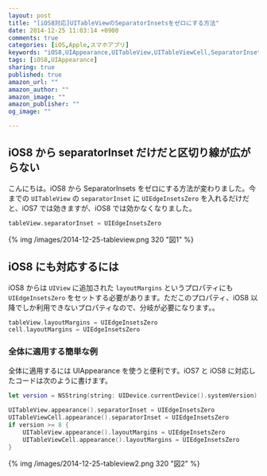 ```yaml
---
layout: post
title: "[iOS8対応]UITableViewのSeparatorInsetsをゼロにする方法"
date: 2014-12-25 11:03:14 +0900
comments: true
categories: [iOS,Apple,スマホアプリ]
keywords: "iOS8,UIAppearance,UITableView,UITableViewCell,SeparatorInsets,layoutMargins"
tags: [iOS8,UIAppearance]
sharing: true
published: true
amazon_url: ""
amazon_author: ""
amazon_image: ""
amazon_publisher: ""
og_image: ""

---
```


## iOS8 から separatorInset だけだと区切り線が広がらない

こんにちは。iOS8 から SeparatorInsets をゼロにする方法が変わりました。今までの `UITableView` の `separatorInset` に `UIEdgeInsetsZero` を入れるだけだと、iOS7 では効きますが、iOS8 では効かなくなりました。

```swift
tableView.separatorInset = UIEdgeInsetsZero
```

{% img /images/2014-12-25-tableview.png 320 "図1" %}

## iOS8 にも対応するには

iOS8 からは `UIView` に追加された `layoutMargins` というプロパティにも `UIEdgeInsetsZero` をセットする必要があります。ただこのプロパティ、iOS8 以降でしか利用できないプロパティなので、分岐が必要になります。。

```swift
tableView.layoutMargins = UIEdgeInsetsZero
cell.layoutMargins = UIEdgeInsetsZero
```

### 全体に適用する簡単な例

全体に適用するには UIAppearance を使うと便利です。iOS7 と iOS8 に対応したコードは次のように書けます。

```swift
let version = NSString(string: UIDevice.currentDevice().systemVersion).doubleValue
        
UITableView.appearance().separatorInset = UIEdgeInsetsZero
UITableViewCell.appearance().separatorInset = UIEdgeInsetsZero
if version >= 8 {
    UITableView.appearance().layoutMargins = UIEdgeInsetsZero
    UITableViewCell.appearance().layoutMargins = UIEdgeInsetsZero
}
```

{% img /images/2014-12-25-tableview2.png 320 "図2" %}
